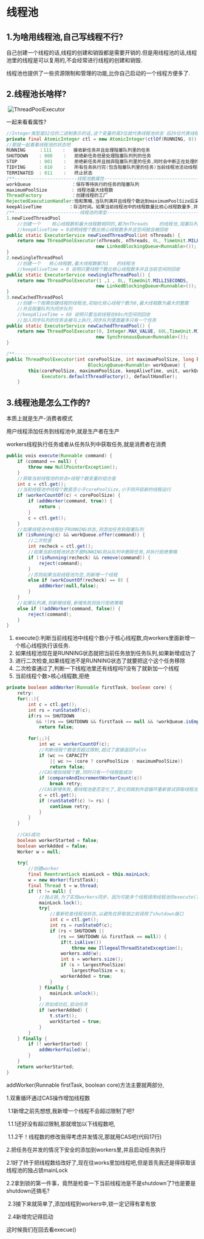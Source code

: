 # 线程池

## 1.为啥用线程池,自己写线程不行?

自己创建一个线程的话,线程的创建和销毁都是需要开销的.但是用线程池的话,线程池里的线程是可以复用的,不会经常进行线程的创建和销毁.

线程池也提供了一些资源限制和管理的功能,比你自己启动的一个线程方便多了.

## 2.线程池长啥样?



​	![ThreadPoolExecutor](C:\Users\liuzicheng\Desktop\ThreadPoolExecutor.png)

一起来看看属性?

``` java
//Integer类型是32位的二进制表示的话,这个变量的高3位就代表线程池状态 后29位代表线程个数
private final AtomicInteger ctl = new AtomicInteger(ctlOf(RUNNING, 0));
//那就一起看看线程池的状态吧
RUNNING		：111	:	接收新任务并且处理阻塞队列里的任务
SHUTDOWN	: 000	 :	 拒绝新任务但是处理阻塞队列列的任务
STOP	    : 001	 :	 拒绝新任务并且抛弃阻塞队列里的任务,同时会中断正在处理的任务
TIDYING		: 010	 :	 所有任务执行完(包含阻塞队列里的任务)当前线程池活动线程数为0,将要调用terminated方法
TERMINATED	: 011	 :	 终止状态  
/**-----------------------线程池数属性-----------------------------------------------------------*/ corePoolSize            : 线程池核心线程数 
workQueue               ：保存等待执行的任务的阻塞队列
maximumPoolSize         : 线程池最大线程数
ThreadFactory  		    ：创建线程的工厂
RejectedExecutionHandler:饱和策略,当队列满并且线程个数达到maximumPoolSize后采用的策略
keepAliveTime		   ：存活时间。如果当前线程池中的线程数量比核心线程数量多,并且是闲置状态,则这些闲置的线程能存活的最大时间
/**------------------------线程池的类型-----------------------------------------------------------*/
1.newFixedThreadPool
    //创建一个    核心线程数和最大线程数相同的,都为nThreads    的线程池,阻塞队列长度为Integer.MAX_VALUE
    //keepAliveTime = 0说明线程个数比核心线程数多并且空闲就会被回收
public static ExecutorService newFixedThreadPool(int nThreads) {
	return new ThreadPoolExecutor(nThreads, nThreads, 0L, TimeUnit.MILLISECONDS,
                                 new LinkedBlockingQueue<Runnable>());   
}
2.newSingleThreadPool
    //创建一个   核心线程数,最大线程数都为1   的线程池
    //keepAliveTime = 0 说明只要线程个数比核心线程数多并且当前空闲则回收
public static ExecutorService newSingleThreadPool() {
    return new ThreadPoolExecutor(1 ,1 , 0L, TimeUnit.MILLISECONDS,
                                 new LinkedBlockingQueue<Runnable>());
}
3.newCachedThreadPool
    //创建一个按需创建线程的线程池,初始化核心线程个数为0,最大线程数为最大的整数
    //并且阻塞队列为同步队列
    //keepAliveTime = 60 说明只要当前线程在60s内空闲则回收
    //加入同步队列的任务会被马上执行,同步队列里面最多只有一个任务
public static ExecutorService newCachedThreadPool() {
    return new ThreadPoolExecutor(0, Integer.MAX_VALUE, 60L,TimeUnit.MILLSECONDS,
                                 new SynchronousQueue<Runnable>());
}

/**----------------------------------------------------------------------------------*/
public ThreadPoolExecutor(int corePoolSize, int maximumPoolSize, long keepAliveTime, TimeUnit unit,
                              BlockingQueue<Runnable> workQueue) {
        this(corePoolSize, maximumPoolSize, keepAliveTime, unit, workQueue,
             Executors.defaultThreadFactory(), defaultHandler);
    }
```

## 3.线程池是怎么工作的?

本质上就是生产-消费者模式

用户线程添加任务到线程池中,就是生产者在生产

workers线程执行任务或者从任务队列中获取任务,就是消费者在消费

```java
public vois execute(Runnable command) {
    if (command == null) {
        throw new NullPointerException();
    }
    //获取当前线程池的状态+线程个数变量的组合值
    int c = ctl.get();
    //当前线程池中线程个数是否小于corePoolSize,小于则开启新的线程运行
    if (workerCountOf(c) < corePoolSize) {
        if (addWorker(command, true)) {
            return ;
        }
        c = ctl.get();
    }
    //如果线程池中线程处于RUNNING状态,则添加任务到阻塞队列
    if (isRunning(c) && workQueue.offer(command)) {
        //二次检查
        int recheck = ctl.get();
        //如果当前线程池状态不是RUNNING则从队列中删除任务,并执行拒绝策略
        if (!isRunning(recheck) && remove(command)) {
            reject(command);
        } 
        //否则如果当前线程池为空,则新增一个线程
        else if (workCountOf(recheck) == 0) {
            addWorker(null,false);
        }  
    }
    //如果队列满,则新增线程,新增失败则执行拒绝策略
    else if (!addWorker(command, false)) {
        reject(command);
    }
}
```

1. execute():判断当前线程池中线程个数小于核心线程数,向workers里面新增一个核心线程执行该任务.
2. 如果线程池现在是RUNNING状态就把当前任务放到任务队列,如果新增成功了
3. 进行二次检查,如果线程池不是RUNNING状态了就要把这个这个任务移除
4. 二次检查通过了,判断一下线程池里还有线程吗?没有了就新加一个线程
5. 当前线程个数>核心线程数,拒绝

```java
private boolean addWorker(Runnable firstTask, boolean core) {
    retry:
    for(::){
        int c = ctl.get();
        int rs = runStateOf(c);
        if(rs >= SHUTDOWN 
           && !(rs == SHUTDOWN && firstTask == null && !workQueue.isEmpty()))
            return false;
    
        for(;;){
            int wc = workerCountOf(c);
            //判断线程个数是否超过限制,超过了直接返回false
            if (wc >= CAPACITY 
                || wc >= (core ? corePoolSize : maximumPoolSize))
                return false;
            //CAS增加线程个数,同时只有一个线程能成功
            if (compareAndIncrementWorkerCount(c))
                break retry;
            //CAS新增失败,看线程池是否变化了,变化则跳到外层循环重新尝试获取线程池状态,否则内层循环重新CAS
            c = ctl.get();
            if (runStateOf(c) != rs) {
                continue retry;
            }
        }
    }
    
    //CAS成功
    boolean workerStarted = false;
    boolean workAdded = false;
    Worker w = null;
    
    try{
        //创建worker
        final ReentrantLock mianLock = this.mainLock;
        w = new Worker(firstTask);
        final Thread t = w.thread;
        if (t != null) {
            //独占锁,为了实现workers同步，因为可能多个线程调用线程池的execute()
            mainLock.lock();
            try{
                //重新检查线程池状态,以避免在获取锁之前调用了shutdown接口
                int c = ctl.get();
                int rs = runStateOf(c);
                if (rs < SHUTDOWN ||
                   (rs == SHUTDOWN && firstTask == null)) {
                    if(t.isAlive())
                        throw new IllegealThreadStateException();
                    workers.add(w);
                    int s = workers.size();
                    if (s > largestPoolSize)
                        largestPoolSize = s;
                    workerAdded = true;
                }
            } finally {
                mainLock.unlock();
            }
            //添加成功后,启动任务
            if (workerAdded) {
                t.start();
                workStarted = true;
            }
        }
    } finally {
        if (! workerStarted) {
            addWorkerFailed(w);
        }
    }
    return workerStarted;
}
```

addWorker(Runnable firstTask, boolean core)方法主要就两部分,

 1.双重循环通过CAS操作增加线程数

​	1.1新增之前先想想,我新增一个线程不会超过限制了吧?

​		1.1.1还好没有超过限制,那就增加以下线程数吧,

​		1.1.2干！线程数的修改我得考虑并发情况,那就用CAS吧(代码17行)

 2.把任务在并发的情况下安全的添加到workers里,并且启动任务执行

​	2.1好了终于把线程数给改好了,现在往works里加线程吧,但是首先我还是得获取该线程池的独占锁mainLock

​	2.2拿到锁的第一件事，竟然是检查一下当前线程池是不是shutdown了?也是要是shutdown还搞毛?

​	2.3接下来就简单了,添加线程到workers中,锁一定记得有拿有放

​	2.4新增完记得启动

这时候我们在回去看execue()